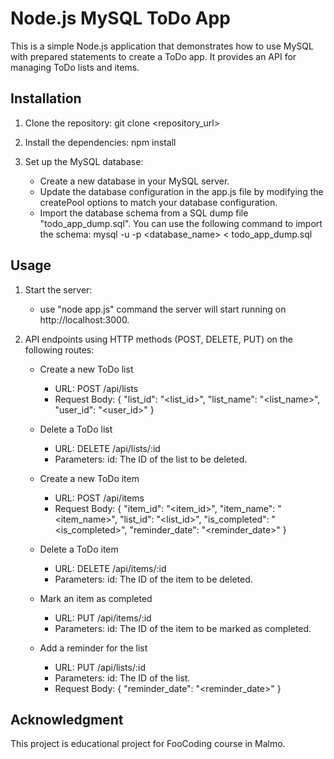 # Node.js MySQL ToDo App

This is a simple Node.js application that demonstrates how to use MySQL with prepared statements to create a ToDo app. It provides an API for managing ToDo lists and items.

## Installation

1. Clone the repository:
   git clone <repository_url>

2. Install the dependencies:
   npm install

3. Set up the MySQL database:
   - Create a new database in your MySQL server.
   - Update the database configuration in the app.js file by modifying the createPool options to match your database configuration.
   - Import the database schema from a SQL dump file "todo_app_dump.sql". You can use the following command to import the schema:
     mysql -u <username> -p <database_name> < todo_app_dump.sql

## Usage

1. Start the server:

   - use "node app.js" command the server will start running on http://localhost:3000.

2. API endpoints using HTTP methods (POST, DELETE, PUT) on the following routes:

   - Create a new ToDo list

     - URL: POST /api/lists
     - Request Body:
       {
       "list_id": "<list_id>",
       "list_name": "<list_name>",
       "user_id": "<user_id>"
       }

   - Delete a ToDo list

     - URL: DELETE /api/lists/:id
     - Parameters:
       id: The ID of the list to be deleted.

   - Create a new ToDo item

     - URL: POST /api/items
     - Request Body:
       {
       "item_id": "<item_id>",
       "item_name": "<item_name>",
       "list_id": "<list_id>",
       "is_completed": "<is_completed>",
       "reminder_date": "<reminder_date>"
       }

   - Delete a ToDo item

     - URL: DELETE /api/items/:id
     - Parameters:
       id: The ID of the item to be deleted.

   - Mark an item as completed

     - URL: PUT /api/items/:id
     - Parameters:
       id: The ID of the item to be marked as completed.

   - Add a reminder for the list
     - URL: PUT /api/lists/:id
     - Parameters:
       id: The ID of the list.
     - Request Body:
       {
       "reminder_date": "<reminder_date>"
       }

## Acknowledgment

This project is educational project for FooCoding course in Malmo.
